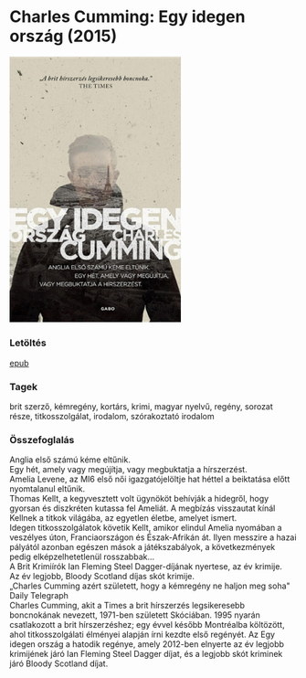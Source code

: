 # <a name="id_967">Charles Cumming: Egy idegen ország (2015)</a>
<img src="https://github.com/BercziSandor/calibre_lib/raw/main/Charles%20Cumming/Egy%20idegen%20orszag%20%28967%29/cover.jpg" alt="cover" width="300"/>

### Letöltés
[epub](https://github.com/BercziSandor/calibre_lib/raw/main/Charles%20Cumming/Egy%20idegen%20orszag%20%28967%29/Egy%20idegen%20orszag%20-%20Charles%20Cumming.epub)

### Tagek
brit szerző, kémregény, kortárs, krimi, magyar nyelvű, regény, sorozat része, titkosszolgálat, irodalom, szórakoztató irodalom

### Összefoglalás
<div>
<p>Anglia ​első számú kéme eltűnik.<br>Egy hét, amely vagy megújítja, vagy megbuktatja a hírszerzést.<br>Amelia Levene, az MI6 első női igazgatójelöltje hat héttel a beiktatása előtt nyomtalanul eltűnik. <br>Thomas Kellt, a kegyvesztett volt ügynököt behívják a hidegről, hogy gyorsan és diszkréten kutassa fel Ameliát. A megbízás visszautat kínál Kellnek a titkok világába, az egyetlen életbe, amelyet ismert. <br>Idegen titkosszolgálatok követik Kellt, amikor elindul Amelia nyomában a veszélyes úton, Franciaországon és Észak-Afrikán át. Ilyen messzire a hazai pályától azonban egészen mások a játékszabályok, a következmények pedig elképzelhetetlenül rosszabbak…<br>A Brit Krimiírók Ian Fleming Steel Dagger-díjának nyertese, az év krimije.<br>Az év legjobb, Bloody Scotland díjas skót krimije.<br>„Charles Cumming azért született, hogy a kémregény ne haljon meg soha"<br>Daily Telegraph<br>Charles Cumming, akit a Times a brit hírszerzés legsikeresebb boncnokának nevezett, 1971-ben született Skóciában. 1995 nyarán csatlakozott a brit hírszerzéshez; egy évvel később Montréalba költözött, ahol titkosszolgálati élményei alapján írni kezdte első regényét. Az Egy idegen ország a hatodik regénye, amely 2012-ben elnyerte az év legjobb krimijének járó Ian Fleming Steel Dagger díjat, és a legjobb skót kriminek járó Bloody Scotland díjat.</p></div>


